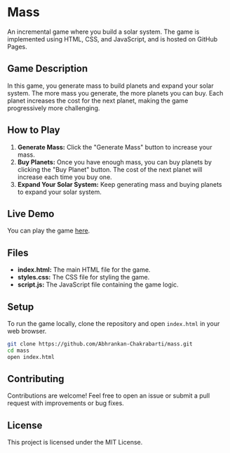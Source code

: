 # Mass

An incremental game where you build a solar system. The game is implemented using HTML, CSS, and JavaScript, and is hosted on GitHub Pages.

## Game Description

In this game, you generate mass to build planets and expand your solar system. The more mass you generate, the more planets you can buy. Each planet increases the cost for the next planet, making the game progressively more challenging.

## How to Play

1. **Generate Mass:** Click the "Generate Mass" button to increase your mass.
2. **Buy Planets:** Once you have enough mass, you can buy planets by clicking the "Buy Planet" button. The cost of the next planet will increase each time you buy one.
3. **Expand Your Solar System:** Keep generating mass and buying planets to expand your solar system.

## Live Demo

You can play the game [here](https://abhrankan-chakrabarti.github.io/mass/).

## Files

- **index.html:** The main HTML file for the game.
- **styles.css:** The CSS file for styling the game.
- **script.js:** The JavaScript file containing the game logic.

## Setup

To run the game locally, clone the repository and open `index.html` in your web browser.

```bash
git clone https://github.com/Abhrankan-Chakrabarti/mass.git
cd mass
open index.html
```

## Contributing

Contributions are welcome! Feel free to open an issue or submit a pull request with improvements or bug fixes.

## License

This project is licensed under the MIT License.